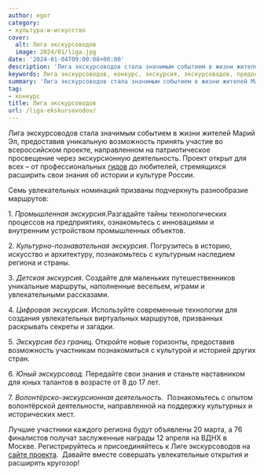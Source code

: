 ```yaml
---
author: egor
category:
- культура-и-искусство
cover:
  alt: Лига экскурсоводов
  image: 2024/01/liga.jpg
date: '2024-01-04T09:00:08+00:00'
description: 'Лига экскурсоводов стала значимым событием в жизни жителей Марий Эл, предоставив уникальную возможность принять участие во всероссийском проекте,...'
keywords: Лига экскурсоводов, конкурс, экскурсия, экскурсоводов, предоставив, возможность, деятельность, свои, знания, увлекательных, маршрутов, познакомьтесь, региона, лига, стала, значимым, событием
summary: 'Лига экскурсоводов стала значимым событием в жизни жителей Марий Эл, предоставив уникальную возможность принять участие во всероссийском проекте,...'
tag:
- конкурс
title: Лига экскурсоводов
url: /liga-ekskursovodov/
---
```


Лига экскурсоводов стала значимым событием в жизни жителей Марий Эл, предоставив уникальную возможность принять участие во всероссийском проекте, направленном на патриотическое просвещение через экскурсионную деятельность. Проект открыт для всех – от профессиональных [гидов](/gidom_budu/) до любителей, стремящихся расширить свои знания об истории и культуре России.

Семь увлекательных номинаций призваны подчеркнуть разнообразие маршрутов:

1\. _Промышленная экскурсия_.Разгадайте тайны технологических процессов на предприятиях, ознакомьтесь с инновациями и внутренним устройством промышленных объектов.

2\. _Культурно-познавательная экскурсия_. Погрузитесь в историю, искусство и архитектуру, познакомьтесь с культурным наследием региона и страны.

3\. _Детская экскурсия_. Создайте для маленьких путешественников уникальные маршруты, наполненные весельем, играми и увлекательными рассказами.

4\. _Цифровая экскурсия_. Используйте современные технологии для создания увлекательных виртуальных маршрутов, призванных раскрывать секреты и загадки.

5\. _Экскурсия без границ_. Откройте новые горизонты, предоставив возможность участникам познакомиться с культурой и историей других стран.

6\. _Юный экскурсовод_. Передайте свои знания и станьте наставником для юных талантов в возрасте от 8 до 17 лет.

7\. _Волонтёрско-экскурсионная деятельность._  Познакомьтесь с опытом волонтёрской деятельности, направленной на поддержку культурных и исторических мест.

Лучшие участники каждого региона будут объявлены 20 марта, а 76 финалистов получат заслуженные награды 12 апреля на ВДНХ в Москве. Регистрируйтесь и присоединяйтесь к Лиге экскурсоводов на [сайте проекта](https://ekskursovody.rsv.ru/).  Давайте вместе совершать увлекательные открытия и расширять кругозор!